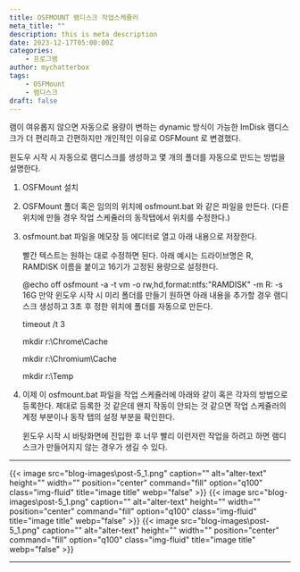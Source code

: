 ```yaml
---
title: OSFMOUNT 램디스크 작업스케쥴러
meta_title: ""
description: this is meta description
date: 2023-12-17T05:00:00Z
categories:
    - 프로그램
author: mychatterbox
tags:
    - OSFMount
    - 램디스크
draft: false
---
```


램이 여유롭지 않으면 자동으로 용량이 변하는 dynamic 방식이 가능한 ImDisk 램디스크가 더 편리하고 간편하지만 개인적인 이유로 OSFMount 로 변경했다.

윈도우 시작 시 자동으로 램디스크를 생성하고 몇 개의 폴더를 자동으로 만드는 방법을 설명한다.

1. OSFMount 설치

2. OSFMount 폴더 혹은 임의의 위치에 osfmount.bat 와 같은 파일을 만든다. (다른 위치에 만들 경우 작업 스케쥴러의 동작탭에서 위치를 수정한다.)


3. osfmount.bat 파일을 메모장 등 에디터로 열고 아래 내용으로 저장한다.

    빨간 텍스트는 원하는 대로 수정하면 된다. 아래 예시는 드라이브명은 R, RAMDISK 이름을 붙이고 16기가 고정된 용량으로 설정한다. 

    @echo off
    osfmount -a -t vm -o rw,hd,format:ntfs:"RAMDISK" -m R: -s 16G
    만약 윈도우 시작 시 미리 폴더를 만들기 원하면 아래 내용을 추가할 경우 램디스크 생성하고 3초 후 정한 위치에 폴더를 자동으로 만든다.  

    timeout  /t 3
    
    mkdir r:\Chrome\Cache

    mkdir r:\Chromium\Cache

    mkdir r:\Temp

4. 이제 이 osfmount.bat 파일을 작업 스케쥴러에 아래와 같이 혹은 각자의 방법으로 등록한다. 제대로 등록한 것 같은데 왠지 작동이 안되는 것 같으면 작업 스케쥴러의 계정 부분이나 동작 탭의 설정 부분을 확인한다. 

    윈도우 시작 시 바탕화면에 진입한 후 너무 빨리 이런저런 작업을 하려고 하면 램디스크가 만들어지지 않는 경우가 생길 수 있다.


<hr>

{{< image src="blog-images\post-5_1.png" caption="" alt="alter-text" height="" width="" position="center" command="fill" option="q100" class="img-fluid" title="image title"  webp="false" >}}
{{< image src="blog-images\post-5_1.png" caption="" alt="alter-text" height="" width="" position="center" command="fill" option="q100" class="img-fluid" title="image title"  webp="false" >}}
{{< image src="blog-images\post-5_1.png" caption="" alt="alter-text" height="" width="" position="center" command="fill" option="q100" class="img-fluid" title="image title"  webp="false" >}}

<hr>
